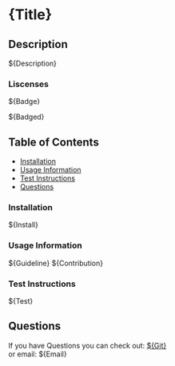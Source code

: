 # {Title}

## Description
${Description}


### Liscenses
${Badge}

${Badged}

## Table of Contents
* <a href="#install">Installation</a>
* <a href ="#use">Usage Information</a>
* <a href="#test">Test Instructions</a>
* <a href="#q">Questions</a>

<h3 id= "install" > Installation</h3>
${Install}


<h3 id = "use"> Usage Information</h3>
${Guideline}
${Contribution}

<h3 id="test"> Test Instructions</h3>
${Test}


<h2 id = "q"> Questions</h2>

If you have Questions you can check out:
<a href="${Git}">${Git}</a><br>
or email:
${Email}


